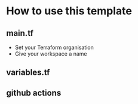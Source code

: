 # How to use this template
## main.tf
* Set your Terraform organisation
* Give your workspace a name 
## variables.tf

## github actions